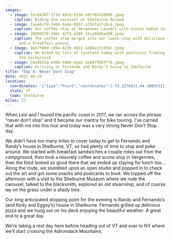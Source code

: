 ```yaml
---
images:
  - image: fec04307-173d-485d-9334-e92f6b410908.jpeg
    caption: Riding the carousel at Shelburne Museum
  - image: faaa6c7d-7eb6-4ade-8357-a25b7a5fc8c4.jpeg
    caption: Our coffee stop at Vergennes Laundry with scones baked in a brick oven
  - image: 2839b57b-246c-42f4-a284-15ca04d5ad99.jpeg
    caption: The coffee stop merged into our lunch stop with delicious Turkish eggs
      and a breakfast panini
  - image: 9a57f08d-c894-423b-9831-3d80a1fc034c.jpeg
    caption: We biked by lots of farmland today with mountains framing the view in
      the background
  - image: 2d39615a-e99b-44be-8ae3-3e897f6bff7b.jpeg
    caption: Arriving at Fernando and Randy’s house in Shelburne
title: "Day 8: Never Dont Stop"
date: 2022-05-29
location:
  coordinates: '{"type":"Point","coordinates":[-73.2278423,44.3805531]}'
  state: VT
  town: Shelburne
miles: 37
---
```

When Lexi and I toured the pacific coast in 2017, we ran across the phrase “never don’t stop” and it became our mantra for bike touring. I’ve carried that with me into this tour and today was a very strong Never Don’t Stop day. 

We didn’t have too many miles to cover today to get to Fernando and Randy’s house in Shelburne, VT, so had plenty of time to stop and poke around. We started with breakfast sandwiches a couple miles out from the campground, then took a leisurely coffee and scone stop in Vergennes, then the food looked so good there that we ended up staying for lunch too… Along the route, we stumbled upon an open studio and popped in to check out the art and got some snacks and postcards to boot. We topped off the afternoon with a visit to the Shelburne Museum where we rode the carousel, talked to the blacksmith, explored an old steamship, and of course lay on the grass under a shady tree.

Our long anticipated stopping point for the evening is Randy and Fernando’s (and Kody and Eggsy’s) house in Shelburne. Fernando grilled up delicious pizza and we hung out on his deck enjoying the beautiful weather. A great end to a great day. 

We’re taking a rest day here before heading out of VT and over to NY where we’ll start crossing the Adirondack Mountains. 